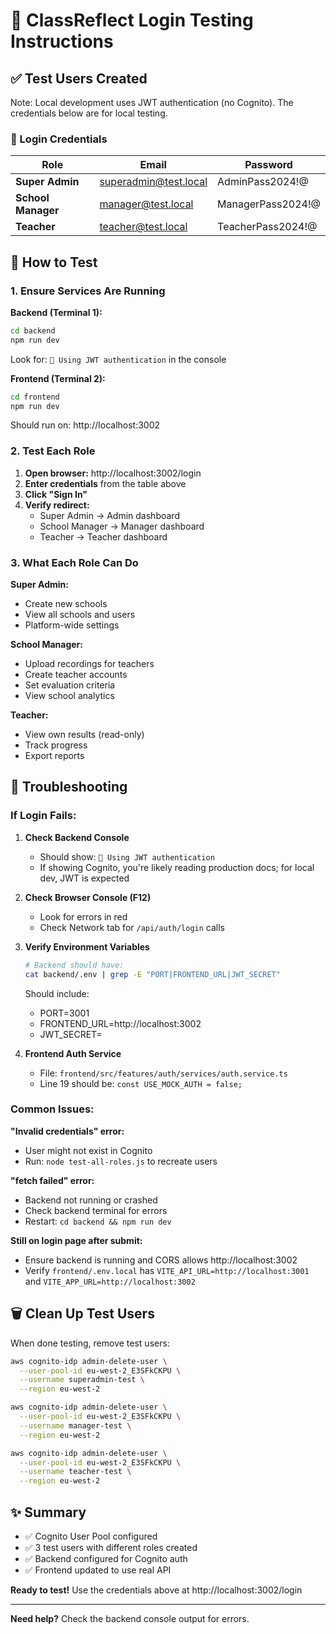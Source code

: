 # 🧪 ClassReflect Login Testing Instructions

## ✅ Test Users Created

Note: Local development uses JWT authentication (no Cognito). The credentials below are for local testing.

### 📝 Login Credentials

| Role | Email | Password |
|------|-------|----------|
| **Super Admin** | superadmin@test.local | AdminPass2024!@ |
| **School Manager** | manager@test.local | ManagerPass2024!@ |
| **Teacher** | teacher@test.local | TeacherPass2024!@ |

## 🚀 How to Test

### 1. Ensure Services Are Running

**Backend (Terminal 1):**
```bash
cd backend
npm run dev
```
Look for: `🔐 Using JWT authentication` in the console

**Frontend (Terminal 2):**
```bash
cd frontend
npm run dev
```
Should run on: http://localhost:3002

### 2. Test Each Role

1. **Open browser:** http://localhost:3002/login
2. **Enter credentials** from the table above
3. **Click "Sign In"**
4. **Verify redirect:**
   - Super Admin → Admin dashboard
   - School Manager → Manager dashboard  
   - Teacher → Teacher dashboard

### 3. What Each Role Can Do

**Super Admin:**
- Create new schools
- View all schools and users
- Platform-wide settings

**School Manager:**
- Upload recordings for teachers
- Create teacher accounts
- Set evaluation criteria
- View school analytics

**Teacher:**
- View own results (read-only)
- Track progress
- Export reports

## 🔧 Troubleshooting

### If Login Fails:

1. **Check Backend Console**
   - Should show: `🔐 Using JWT authentication`
   - If showing Cognito, you're likely reading production docs; for local dev, JWT is expected

2. **Check Browser Console (F12)**
   - Look for errors in red
   - Check Network tab for `/api/auth/login` calls

3. **Verify Environment Variables**
   ```bash
   # Backend should have:
   cat backend/.env | grep -E "PORT|FRONTEND_URL|JWT_SECRET"
   ```
   Should include:
   - PORT=3001
   - FRONTEND_URL=http://localhost:3002
   - JWT_SECRET=<your local dev secret>

4. **Frontend Auth Service**
   - File: `frontend/src/features/auth/services/auth.service.ts`
   - Line 19 should be: `const USE_MOCK_AUTH = false;`

### Common Issues:

**"Invalid credentials" error:**
- User might not exist in Cognito
- Run: `node test-all-roles.js` to recreate users

**"fetch failed" error:**
- Backend not running or crashed
- Check backend terminal for errors
- Restart: `cd backend && npm run dev`

**Still on login page after submit:**
- Ensure backend is running and CORS allows http://localhost:3002
- Verify `frontend/.env.local` has `VITE_API_URL=http://localhost:3001` and `VITE_APP_URL=http://localhost:3002`

## 🗑️ Clean Up Test Users

When done testing, remove test users:
```bash
aws cognito-idp admin-delete-user \
  --user-pool-id eu-west-2_E3SFkCKPU \
  --username superadmin-test \
  --region eu-west-2

aws cognito-idp admin-delete-user \
  --user-pool-id eu-west-2_E3SFkCKPU \
  --username manager-test \
  --region eu-west-2

aws cognito-idp admin-delete-user \
  --user-pool-id eu-west-2_E3SFkCKPU \
  --username teacher-test \
  --region eu-west-2
```

## ✨ Summary

- ✅ Cognito User Pool configured
- ✅ 3 test users with different roles created
- ✅ Backend configured for Cognito auth
- ✅ Frontend updated to use real API

**Ready to test!** Use the credentials above at http://localhost:3002/login

---

**Need help?** Check the backend console output for errors.
